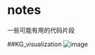# notes
一些可能有用的代码片段

##KG_visualization
![image](https://github.com/hbgzlhp/notes/assets/64848305/adc7d386-b521-4a22-ac1a-6830c1b2a73c)

